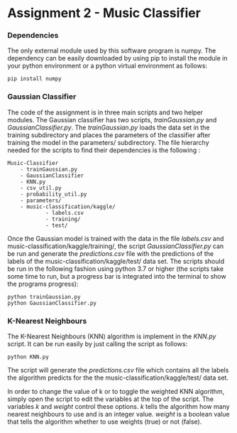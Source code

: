 # Assignment 2 - Music Classifier

### Dependencies

The only external module used by this software program is numpy. The dependency can be easily downloaded by using pip to install the module in your python environment or a python virtual environment as follows:
```
pip install numpy
```

### Gaussian Classifier

The code of the assignment is in three main scripts and two helper modules. The Gaussian classifier has two scripts, _trainGaussian.py_ and _GaussianClassifier.py_. The _trainGaussian.py_  loads the data set in the training subdirectory and places the parameters of the classifier after training the model in the parameters/ subdirectory. The file hierarchy needed for the scripts to find their dependencies is the following :
```
Music-Classifier
	- trainGaussian.py
	- GaussianClassifier
	- KNN.py
	- csv_util.py
	- probability_util.py
	- parameters/
	- music-classification/kaggle/
			- labels.csv
			- training/
			- test/
```

Once the Gaussian model is trained with the data in the file _labels.csv_ and music-classification/kaggle/training/, the script _GaussianClassifier.py_ can be run and generate the _predictions.csv_ file with the predictions of the labels of the music-classification/kaggle/test/ data set. The scripts should be run in the following fashion using python 3.7 or higher (the scripts take some time to run, but a progress bar is integrated into the terminal to show the programs progress):
```
python trainGaussian.py
python GaussianClassifier.py
```

### K-Nearest Neighbours

The K-Nearest Neighbours (KNN) algorithm is implement in the _KNN.py_ script. It can be run easily by just calling the script as follows: 
```
python KNN.py
```

The script will generate the _predictions.csv_ file which contains all the labels the algorithm predicts for the  the music-classification/kaggle/test/ data set.

In order to change the value of k or to toggle the weighted KNN algorithm, simply open the script to edit the variables at the top of the script. The variables _k_ and _weight_ control these options. _k_ tells the algorithm how many nearest neighbours to use and is an integer value. _weight_ is a boolean value that tells the algorithm whether to use weights (true) or not (false).